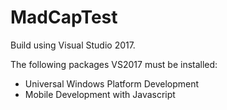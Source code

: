 # MadCapTest

Build using Visual Studio 2017. 

The following packages VS2017 must be installed:

* Universal Windows Platform Development
* Mobile Development with Javascript
